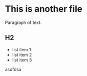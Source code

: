 # This is another file

Paragraph of text.

## H2

- list item 1
- list item 2
- list item 3


asdfdsa
